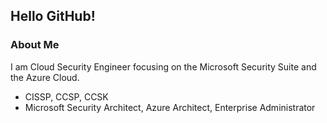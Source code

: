 ## Hello GitHub!

### About Me
I am Cloud Security Engineer focusing on the Microsoft Security Suite and the Azure Cloud.
- CISSP, CCSP, CCSK
- Microsoft Security Architect, Azure Architect, Enterprise Administrator
